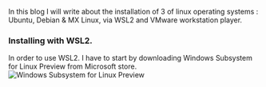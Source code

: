 In this blog I will write about the installation of 3 of linux operating systems : Ubuntu, Debian & MX Linux, via WSL2 and VMware workstation player.
### Installing with WSL2. ###
In order to use WSL2. I have to start by downloading Windows Subsystem for Linux Preview from Microsoft store.
![Windows Subsystem for Linux Preview]()
